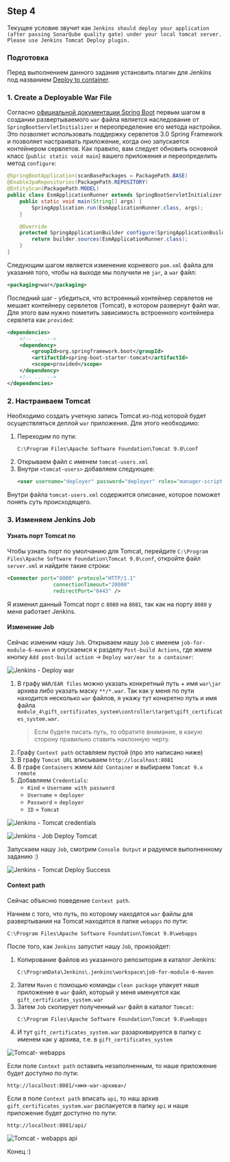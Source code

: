 ## Step 4
Текущее условие звучит как `Jenkins should deploy your application (after passing SonarQube quality gate) under your local tomcat server. Please use Jenkins Tomcat Deploy plugin.`

### Подготовка
Перед выполнением данного задания установить плагин для Jenkins под названием [Deploy to container](https://plugins.jenkins.io/deploy/).

### 1. Create a Deployable War File
Согласно [официальной документации Spring Boot](https://docs.spring.io/spring-boot/docs/current-SNAPSHOT/reference/htmlsingle/#howto-convert-an-existing-application-to-spring-boot]) первым шагом в создании развертываемого `war` файла является наследование от `SpringBootServletInitializer` и переопределение его метода настройки. Это позволяет использовать поддержку сервлетов 3.0 Spring Framework и позволяет настраивать приложение, когда оно запускается контейнером сервлетов. Как правило, вам следует обновить основной класс (`public static void main`) вашего приложения и переопределить метод `configure`:
```java
@SpringBootApplication(scanBasePackages = PackagePath.BASE)
@EnableJpaRepositories(PackagePath.REPOSITORY)
@EntityScan(PackagePath.MODEL)
public class EsmApplicationRunner extends SpringBootServletInitializer {
    public static void main(String[] args) {
        SpringApplication.run(EsmApplicationRunner.class, args);
    }

    @Override
    protected SpringApplicationBuilder configure(SpringApplicationBuilder builder) {
        return builder.sources(EsmApplicationRunner.class);
    }
}
```

Следующим шагом является изменение корневого `pom.xml` файла для указания того, чтобы на выходе мы получили не `jar`, а `war` файл:
```xml
<packaging>war</packaging>
```

Последний шаг - убедиться, что встроенный контейнер сервлетов не мешает контейнеру сервлетов (Tomcat), в котором развернут файл war. Для этого вам нужно пометить зависимость встроенного контейнера сервлета как `provided`:
```xml
<dependencies>
    <!-- ... -->
    <dependency>
        <groupId>org.springframework.boot</groupId>
        <artifactId>spring-boot-starter-tomcat</artifactId>
        <scope>provided</scope>
    </dependency>
    <!-- ... -->
</dependencies>
```

### 2. Настраиваем Tomcat
Необходимо создать учетную запись Tomcat из-под которой будет осуществляться деплой `war` приложения. Для этого необходимо:
1. Переходим по пути:
    ```text
    C:\Program Files\Apache Software Foundation\Tomcat 9.0\conf
    ```
2. Открываем файл с именем `tomcat-users.xml`
3. Внутри `<tomcat-users>` добавляем следующее:
   ```xml
   <user username="deployer" password="deployer" roles="manager-script"/>
   ```

Внутри файла `tomcat-users.xml` содержится описание, которое поможет понять суть происходящего.

### 3. Изменяем Jenkins Job

#### Узнать порт Tomcat по
Чтобы узнать порт по умолчанию для Tomcat, перейдите `C:\Program Files\Apache Software Foundation\Tomcat 9.0\conf`, откройте файл `server.xml` и найдите такие строки:
```xml
<Connector port="8080" protocol="HTTP/1.1"
               connectionTimeout="20000"
               redirectPort="8443" />
```

Я изменил данный Tomcat порт с `8080` на `8081`, так как на порту `8080` у меня работает Jenkins.

#### Изменение Job
Сейчас изменим нашу `Job`. Открываем нашу `Job` с именем `job-for-module-6-maven` и опускаемся к разделу `Post-build Actions`, где жмем кнопку `Add post-build action` → `Deploy war/ear to a container`:

![Jenkins - Deploy war](../content/jenkins_deploy_war.png)

1. В графу `WAR/EAR files` можно указать конкретный путь + имя  `war\jar` архива либо указать маску `**/*.war`. Так как у меня по пути находится несколько `war` файлов, я укажу тут конкретно путь и имя файла `module_4\gift_certificates_system\controller\target\gift_certificates_system.war`. 
   > Если будете писать путь, то обратите внимание, в какую сторону правильно ставить наклонную черту.
2. Графу `Context path` оставляем пустой (про это написано ниже)
3. В графу `Tomcat URL` вписываем `http://localhost:8081`
4. В графе `Containers` жмем `Add Container` и выбираем `Tomcat 9.x remote`
5. Добавляем `Credentials`:
   - `Kind` = `Username with password`
   - `Username` = `deployer`
   - `Password` = `deployer`
   - `ID` = `Tomcat`

![Jenkins - Tomcat credentials](../content/jenkins_tomcat_credentials.png)

![Jenkins - Job Deploy Tomcat](../content/jenkins_job_deploy_tomcat.png)

Запускаем нашу `Job`, смотрим `Console Output` и радуемся выполненному заданию :)

![Jenkins - Tomcat Deploy Success](../content/jenkins_tomcat_deploy_success.png)

#### Context path
Сейчас объясню поведение `Context path`.

Начнем с того, что путь, по которому находятся `war` файлы для развертывания на Tomcat находятся в папке `webapps` по пути:
```text
C:\Program Files\Apache Software Foundation\Tomcat 9.0\webapps
```

После того, как `Jenkins` запустит нашу `Job`, произойдет:
1. Копирование файлов из указанного репозитория в каталог Jenkins:
   ```text
   C:\ProgramData\Jenkins\.jenkins\workspace\job-for-module-6-maven
   ```
2. Затем `Maven` с помощью команды `clean package` упакует наше приложение в `war` файл, который у меня именуется как `gift_certificates_system.war`
3. Затем `Job` скопирует полученный `war` файл в каталог `Tomcat`:
   ```text
   C:\Program Files\Apache Software Foundation\Tomcat 9.0\webapps
   ```
4. И тут `gift_certificates_system.war` разархивируется в папку с именем как у архива, т.е. в `gift_certificates_system`

![Tomcat- webapps](../content/tomcat_webapps.png)

Если поле `Context path` оставить незаполненным, то наше приложение будет доступно по пути:
```text
http://localhost:8081/<имя-war-архива>/
```

Если в поле `Context path` вписать `api`, то наш архив `gift_certificates_system.war` распакуется в папку `api` и наше приложение будет доступно по пути:
```text
http://localhost:8081/api/
```

![Tomcat - webapps api](../content/tomcat_webapps_api.png)

Конец :)